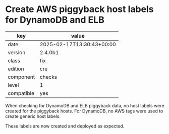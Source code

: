 [//]: # (werk v2)
# Create AWS piggyback host labels for DynamoDB and ELB

key        | value
---------- | ---
date       | 2025-02-17T13:30:43+00:00
version    | 2.4.0b1
class      | fix
edition    | cre
component  | checks
level      | 1
compatible | yes

When checking for DynamoDB and ELB piggyback data, no host labels were created for the piggyback hosts.
For DynamoDB, no AWS tags were used to create generic host labels.

These labels are now created and deployed as expected.
